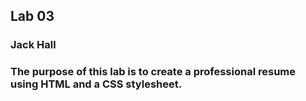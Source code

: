 ## Lab 03
### Jack Hall

### The purpose of this lab is to create a professional resume using HTML and a CSS stylesheet.
